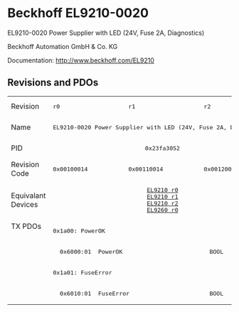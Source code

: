 # Beckhoff EL9210-0020

EL9210-0020 Power Supplier with LED (24V, Fuse 2A, Diagnostics)

Beckhoff Automation GmbH & Co. KG

Documentation: <a href="http://www.beckhoff.com/EL9210">http://www.beckhoff.com/EL9210</a>

## Revisions and PDOs
<table>
<tr >
<td class="first">Revision</td>
<td ><pre>r0</pre></td>
<td ><pre>r1</pre></td>
<td ><pre>r2</pre></td>
</tr>
<tr >
<td class="first">Name</td>
<td  colspan=3 align="center"><pre>EL9210-0020 Power Supplier with LED (24V, Fuse 2A, Diagnostics)</pre></td>
</tr>
<tr >
<td class="first">PID</td>
<td  colspan=3 align="center"><pre>0x23fa3052</pre></td>
</tr>
<tr >
<td class="first">Revision Code</td>
<td ><pre>0x00100014</pre></td>
<td ><pre>0x00110014</pre></td>
<td ><pre>0x00120014</pre></td>
</tr>
<tr >
<td class="first">Equivalant Devices</td>
<td  colspan=3 align="center"><pre><a href="EL9210">EL9210 r0</a><br/><a href="EL9210">EL9210 r1</a><br/><a href="EL9210">EL9210 r2</a><br/><a href="EL9260">EL9260 r0</a></pre></td>
</tr>
<tr class="txpdo pdosection">
<td class="first" rowspan=4 valign=top>TX PDOs</td>
<td colspan=3 align="left"><pre>0x1a00: PowerOK</pre></td>
<td></td>
</tr>
<tr class="txpdo">
<td  colspan=3 align="left"><pre>  0x6000:01  PowerOK                         BOOL</pre></td>
</tr>
<tr class="txpdo pdosection">
<td  colspan=3 align="left"><pre>0x1a01: FuseError</pre></td>
</tr>
<tr class="txpdo">
<td  colspan=3 align="left"><pre>  0x6010:01  FuseError                       BOOL</pre></td>
</tr>
</table>
